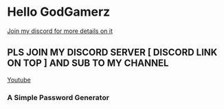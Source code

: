 # Hello GodGamerz
[Join my discord for more details on it](https://discord.gg/4dqSxqCEJD)

## PLS JOIN MY DISCORD SERVER [ DISCORD LINK ON TOP ] AND SUB TO MY CHANNEL

[Youtube](https://www.youtube.com/channel/UCVq0zJU_-wbGW_jmpTE8jeg)
### A Simple Password Generator